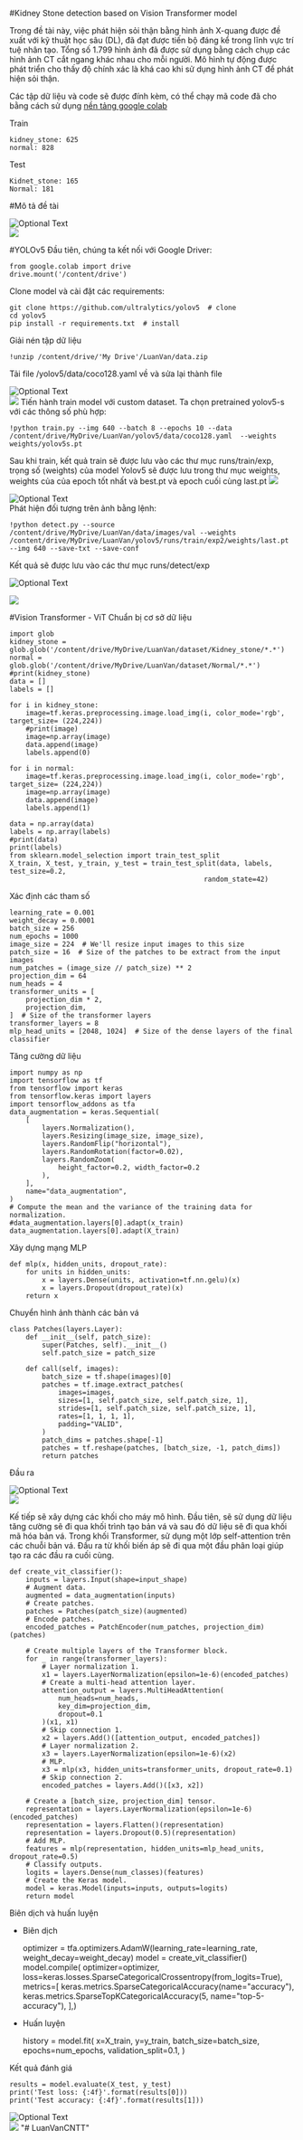 #Kidney Stone detection based on Vision Transformer model

Trong đề tài này, việc phát hiện sỏi thận bằng hình ảnh X-quang được đề xuất với kỹ thuật học sâu (DL), đã đạt được tiến bộ đáng kể trong lĩnh vực trí tuệ nhân tạo. Tổng số 1.799 hình ảnh đã được sử dụng bằng cách chụp các hình ảnh CT cắt ngang khác nhau cho mỗi người. Mô hình tự động được phát triển cho thấy độ chính xác là khá cao khi sử dụng hình ảnh CT để phát hiện sỏi thận.

Các tập dữ liệu và code sẽ được đính kèm, có thể chạy mã code đã cho bằng cách sử dụng [nền tảng google colab](https://colab.research.google.com/)

Train 

    kidney_stone: 625
    normal: 828
Test

    Kidnet_stone: 165
    Normal: 181

#Mô tả đề tài

![Optional Text](../master/TomTatModel.jpg)  
![](.\TomTatModel.jpg)

#YOLOv5
Đầu tiên, chúng ta kết nối với Google Driver:

    from google.colab import drive
    drive.mount('/content/drive')
Clone model và cài đặt các requirements:

    git clone https://github.com/ultralytics/yolov5  # clone
    cd yolov5
    pip install -r requirements.txt  # install
Giải nén tập dữ liệu

    !unzip /content/drive/'My Drive'/LuanVan/data.zip
Tải file /yolov5/data/coco128.yaml về và sửa lại thành file 
        

![Optional Text](../master/image1.jpg)  
![](.\image1.jpg)
Tiến hành train model với custom dataset. Ta chọn pretrained yolov5-s với các thông số phù hợp:

    !python train.py --img 640 --batch 8 --epochs 10 --data /content/drive/MyDrive/LuanVan/yolov5/data/coco128.yaml  --weights weights/yolov5s.pt
Sau khi train, kết quả train sẽ được lưu vào các thư mục runs/train/exp, trọng số (weights) của model Yolov5 sẽ được lưu trong thư mục weights, weights của của epoch tốt nhất và best.pt và epoch cuối cùng last.pt
![](.\ketqua.jpg)   

![Optional Text](../master/ketqua.jpg)  
Phát hiện đối tượng trên ảnh bằng lệnh:

    !python detect.py --source /content/drive/MyDrive/LuanVan/data/images/val --weights /content/drive/MyDrive/LuanVan/yolov5/runs/train/exp2/weights/last.pt  --img 640 --save-txt --save-conf
Kết quả sẽ được lưu vào các thư mục runs/detect/exp

![Optional Text](../master/Kidney_stone30.png)  

![](.\Kidney_stone30.png)


#Vision Transformer - ViT
Chuẩn bị cơ sở dữ liệu
    
    import glob
    kidney_stone = glob.glob('/content/drive/MyDrive/LuanVan/dataset/Kidney_stone/*.*')
    normal = glob.glob('/content/drive/MyDrive/LuanVan/dataset/Normal/*.*')
    #print(kidney_stone)
    data = []
    labels = []
    
    for i in kidney_stone:   
        image=tf.keras.preprocessing.image.load_img(i, color_mode='rgb', target_size= (224,224))
        #print(image)
        image=np.array(image)
        data.append(image)
        labels.append(0)
        
    for i in normal:   
        image=tf.keras.preprocessing.image.load_img(i, color_mode='rgb', target_size= (224,224))
        image=np.array(image)
        data.append(image)
        labels.append(1)
    
    data = np.array(data)
    labels = np.array(labels)
    #print(data)
    print(labels)
    from sklearn.model_selection import train_test_split
    X_train, X_test, y_train, y_test = train_test_split(data, labels, test_size=0.2,
                                                    random_state=42)

Xác định các tham số

    learning_rate = 0.001
    weight_decay = 0.0001
    batch_size = 256
    num_epochs = 1000
    image_size = 224  # We'll resize input images to this size
    patch_size = 16  # Size of the patches to be extract from the input images
    num_patches = (image_size // patch_size) ** 2
    projection_dim = 64
    num_heads = 4
    transformer_units = [
        projection_dim * 2,
        projection_dim,
    ]  # Size of the transformer layers
    transformer_layers = 8
    mlp_head_units = [2048, 1024]  # Size of the dense layers of the final classifier

Tăng cường dữ liệu

    import numpy as np
    import tensorflow as tf
    from tensorflow import keras
    from tensorflow.keras import layers
    import tensorflow_addons as tfa
    data_augmentation = keras.Sequential(
        [
            layers.Normalization(),
            layers.Resizing(image_size, image_size),
            layers.RandomFlip("horizontal"),
            layers.RandomRotation(factor=0.02),
            layers.RandomZoom(
                height_factor=0.2, width_factor=0.2
            ),
        ],
        name="data_augmentation",
    )
    # Compute the mean and the variance of the training data for normalization.
    #data_augmentation.layers[0].adapt(x_train)
    data_augmentation.layers[0].adapt(X_train)

Xây dựng mạng MLP

    def mlp(x, hidden_units, dropout_rate):
        for units in hidden_units:
            x = layers.Dense(units, activation=tf.nn.gelu)(x)
            x = layers.Dropout(dropout_rate)(x)
        return x

Chuyển hình ảnh thành các bản vá

    class Patches(layers.Layer):
        def __init__(self, patch_size):
            super(Patches, self).__init__()
            self.patch_size = patch_size
    
        def call(self, images):
            batch_size = tf.shape(images)[0]
            patches = tf.image.extract_patches(
                images=images,
                sizes=[1, self.patch_size, self.patch_size, 1],
                strides=[1, self.patch_size, self.patch_size, 1],
                rates=[1, 1, 1, 1],
                padding="VALID",
            )
            patch_dims = patches.shape[-1]
            patches = tf.reshape(patches, [batch_size, -1, patch_dims])
            return patches
Đầu ra

![Optional Text](../master/patch_1.jpg)  
![](.\patch_1.jpg)

Kế tiếp sẽ xây dựng các khối cho máy mô hình. Đầu tiên,  sẽ sử dụng dữ liệu tăng cường sẽ đi qua khối trình tạo bản vá và sau đó dữ liệu sẽ đi qua khối mã hóa bản vá. Trong khối Transformer, sử dụng một lớp self-attention trên các chuỗi bản vá. Đầu ra từ khối biến áp sẽ đi qua một đầu phân loại giúp tạo ra các đầu ra cuối cùng. 

    def create_vit_classifier():
        inputs = layers.Input(shape=input_shape)
        # Augment data.
        augmented = data_augmentation(inputs)
        # Create patches.
        patches = Patches(patch_size)(augmented)
        # Encode patches.
        encoded_patches = PatchEncoder(num_patches, projection_dim)(patches)
    
        # Create multiple layers of the Transformer block.
        for _ in range(transformer_layers):
            # Layer normalization 1.
            x1 = layers.LayerNormalization(epsilon=1e-6)(encoded_patches)
            # Create a multi-head attention layer.
            attention_output = layers.MultiHeadAttention(
                num_heads=num_heads, 
                key_dim=projection_dim, 
                dropout=0.1
            )(x1, x1)
            # Skip connection 1.
            x2 = layers.Add()([attention_output, encoded_patches])
            # Layer normalization 2.
            x3 = layers.LayerNormalization(epsilon=1e-6)(x2)
            # MLP.
            x3 = mlp(x3, hidden_units=transformer_units, dropout_rate=0.1)
            # Skip connection 2.
            encoded_patches = layers.Add()([x3, x2])
    
        # Create a [batch_size, projection_dim] tensor.
        representation = layers.LayerNormalization(epsilon=1e-6)(encoded_patches)
        representation = layers.Flatten()(representation)
        representation = layers.Dropout(0.5)(representation)
        # Add MLP.
        features = mlp(representation, hidden_units=mlp_head_units, dropout_rate=0.5)
        # Classify outputs.
        logits = layers.Dense(num_classes)(features)
        # Create the Keras model.
        model = keras.Model(inputs=inputs, outputs=logits)
        return model

Biên dịch và huấn luyện
- Biên dịch


    optimizer = tfa.optimizers.AdamW(learning_rate=learning_rate, weight_decay=weight_decay)
    model = create_vit_classifier()
    model.compile(
        optimizer=optimizer,
        loss=keras.losses.SparseCategoricalCrossentropy(from_logits=True),
        metrics=[
           keras.metrics.SparseCategoricalAccuracy(name="accuracy"),
           keras.metrics.SparseTopKCategoricalAccuracy(5, name="top-5-accuracy"), ],)

- Huấn luyện


    history = model.fit(
        x=X_train,
        y=y_train,
        batch_size=batch_size,
        epochs=num_epochs,
        validation_split=0.1,
    )

Kết quả đánh giá

    results = model.evaluate(X_test, y_test)
    print('Test loss: {:4f}'.format(results[0]))
    print('Test accuracy: {:4f}'.format(results[1]))

![Optional Text](../master/image2.jpg)  
![](.\image2.jpg)
"# LuanVanCNTT" 

